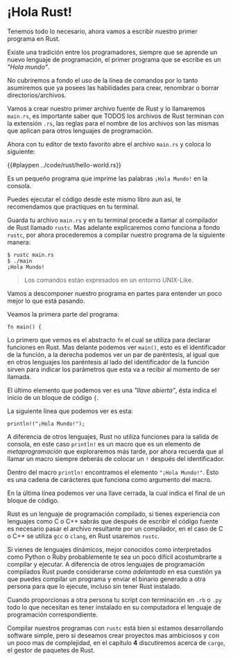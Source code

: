 # ¡Hola Rust!

Tenemos todo lo necesario, ahora vamos a escribir nuestro primer
programa en Rust.

Existe una tradición entre los programadores, siempre que se aprende un
nuevo lenguaje de programación, el primer programa que se escribe es un
*"Hola mundo"*.

No cubriremos a fondo el uso de la línea de comandos por lo tanto
asumiremos que ya posees las habilidades para crear, renombrar o
borrar directorios/archivos.

Vamos a crear nuestro primer archivo fuente de Rust y lo llamaremos
`main.rs`, es importante saber que TODOS los archivos de Rust terminan
con la extensión `.rs`, las reglas para el nombre de los archivos son las
mismas que aplican para otros lenguajes de programación.

Ahora con tu editor de texto favorito abre el archivo `main.rs` y coloca
lo siguiente:

{{#playpen ../code/rust/hello-world.rs}}

Es un pequeño programa que imprime las palabras `¡Hola Mundo!` en la
consola.

Puedes ejecutar el código desde este mismo libro aun así, te
recomendamos que practiques en tu terminal.

Guarda tu archivo `main.rs` y en tu terminal procede a llamar al
compilador de Rust llamado `rustc`. Mas adelante explicaremos como
funciona a fondo `rustc`, por ahora procederemos a compilar nuestro
programa de la siguiente manera:

```ignore
$ rustc main.rs
$ ./main
¡Hola Mundo!
```
> Los comandos están expresados en un entorno UNIX-Like.

Vamos a descomponer nuestro programa en partes para entender un poco mejor
lo que está pasando.

Veamos la primera parte del programa:

```rust,ignore
fn main() {
```

Lo primero que vemos es el abstracto `fn` el cual se utiliza para declarar
funciones en Rust. Mas delante podemos ver `main()`, esto es el identificador de
la función, a la derecha podemos ver un par de paréntesis, al igual que en otros
lenguajes los paréntesis al lado del identificador de la función sirven para
indicar los parámetros que esta va a recibir al momento de ser llamada.

El último elemento que podemos ver es una *"llave abierta"*, ésta indica el
inicio de un bloque de código `{`.

La siguiente línea que podemos ver es esta:

```rust,ignore
println!("¡Hola Mundo!");
```

A diferencia de otros lenguajes, Rust no utiliza funciones para la salida de
consola, en este caso `println!` es un macro que es un elemento de
*metaprogramación* que exploraremos más tarde, por ahora recuerda que al llamar
un macro siempre deberás de colocar un `!` después del identificador.

Dentro del macro `println!` encontramos el elemento `"¡Hola Mundo!"`. Esto es
una cadena de carácteres que funciona como argumento del macro.

En la última línea podemos ver una llave cerrada, la cual indica el final de un
bloque de código.

Rust es un lenguaje de programación compilado, si tienes experiencia con
lenguajes como C o C++ sabrás que después de escribir el código fuente
es necesario pasar el archivo resultante por un compilador, en el caso
de C o C++ se utiliza `gcc` o `clang`, en Rust usaremos `rustc`.

Si vienes de lenguajes dinámicos, mejor conocidos como interpretados como
Python o Ruby probablemente te sea un poco difícil acostumbrarte a
compilar y ejecutar. A diferencia de otros lenguajes de programación
compilados Rust puede considerarse como *adelantado* en esa cuestión ya
que puedes compilar un programa y enviar el binario generado a otra
persona para que lo ejecute, incluso sin tener Rust instalado.

Cuando proporcionas a otra persona tu script con terminación en `.rb` o
`.py` todo lo que necesitan es tener instalado en su computadora el
lenguaje de programación correspondiente.

Compilar nuestros programas con `rustc` está bien si estamos
desarrollando software simple, pero si deseamos crear proyectos mas
ambiciosos y con un poco mas de complejidad, en el capítulo **4**
discutiremos acerca de `cargo`, el gestor de paquetes de Rust.